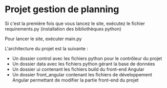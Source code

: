 # Projet gestion de planning

Si c'est la première fois que vous lancez le site, exécutez le fichier requirements.py
(installation des bibliothèques python)

Pour lancer le site, exécuter main.py

L'architecture du projet est la suivante :
- Un dossier control avec les fichiers python pour le contrôleur du projet
- Un dossier data avec les fichiers python gérant la base de données
- Un dossier ui contenant les fichiers build du front-end Angular 
- Un dossier front_angular contenant les fichiers de développement Angular permettant de modifier la partie front-end du projet

